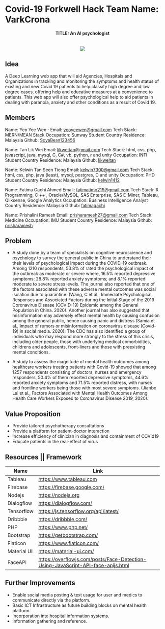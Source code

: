 # Covid-19 Forkwell Hack Team Name: VarkCrona  
<p align="center">
  <b>TITLE: An AI psychologist</b><br>
  <br><br>
  <img src="https://github.com/SoyaBean123456/fch-virus-combat/blob/master/img/logo.png?raw=true">
</p>

## Idea
A Deep Learning web app that will aid Agencies, Hospitals and Organizations in tracking and monitoring the symptoms and health status of existing and new Covid 19 patients to help classify high degree and low degree cases, offering help and educative measures at a convenience to patients. This web app will also offer psychological help to aid patients in dealing with paranoia, anxiety and other conditions as a result of Covid 19.

## Members
Name: Yeo Yee Wen⋅⋅
Email: [yeoyeewen@gmail.com](mailto:yeoyeewen@gmail.com)
Tech Stack: MERN/MEAN Stack
Occupation: Sunway Student
Country Residence: Malaysia
Github: [SoyaBean123456](https://github.com/SoyaBean123456)

Name: Tan Lik Wei
Email: [likweitan@gmail.com](mailto:likweitan@gmail.com)
Tech Stack: html, css, php, javascript, java, mysql, C, C#, vb, python, r and unity
Occupation: INTI Student
Country Residence: Malaysia
Github: [likweitan](https://github.com/likweitan)

Name: Kelwin Tan Seen Tiong
Email: [kelwin7300@gmail.com](mailto:kelwin7300@gmail.com)
Tech Stack: html, css, php, java (least), mysql, postgres, C and unity
Occupation: PHD Student
Country Residence: Malaysia
Github: [kelwin1412](https://github.com/kelwin1412)

Name: Fatima Gachi Ahmed
Email: [fatimatimo219@gmail.com](mailto:fatimatimo219@gmail.com)
Tech Stack: R Programming, C ++ , Oracle/MySQL, SAS Enterprise, SAS E-Miner, Tableau, Qliksense, Google Analytics
Occupation: Business Intelligence Analyst
Country Residence: Malaysia
Github: [fatimagachi](https://github.com/fatimagachi)

Name: Prishalini Ramesh
Email: [prisharamesh27@gmail.com](mailto:prisharamesh27@gmail.com)
Tech Stack: Medicine
Occupation: IMU Student
Country Residence: Malaysia
Github: [prisharamesh](https://github.com/prisharamesh)

## Problem
- A study done by a team of specialists on cognitive neuroscience and psychology to survey the general public in China to understand their their levels of psychological impact during the COVID-19 outbreak. Among 1210 respondents, 53.8% of rated the psychological impact of the outbreak as moderate or severe where, 16.5% reported depressive symptoms; 28.8% reported anxiety symptoms; and 8.1% reported moderate to severe stress levels. The journal also reported that one of the factors associated with these adverse mental outcomes was social isolation due to quarantine. (Wang, C et al., Immediate Psychological Responses and Associated Factors during the Initial Stage of the 2019 Coronavirus Disease (COVID-19) Epidemic among the General Population in China. 2020). Another journal has also suggested that misinformation may adversely effect mental health by causing confusion among the general public, hence causing panic and distress (Samia et al., Impact of rumors or misinformation on coronavirus disease (Covid-19) in social media. 2020). The CDC has also identified a group of individuals who may respond more strongly to the stress of this crisis, including older people, those with underlying medical comorbidities, childrens and adoloscents, front-liners and those with preexisting mental conditions.
    
- A study to assess the magnitude of mental health outcomes among healthcare workers treating patients with Covid-19 showed that among 1257 respondents consisting of doctors, nurses and emergency responders, 50.4% of them reported depressive symptoms, 44.6% reported anxiety symptoms and 71.5% reported distress, with nurses and frontline workers being those with most severe symptoms. (Jianbo Lai et al., Factors Associated with Mental Health Outcomes Among Health Care Workers Exposed to Coronavirus Disease 2019, 2020).

## Value Proposition
-   Provide tailored psychotherapy consultations
-   Provide a platform for patient-doctor interaction
-   Increase efficiency of clinician in diagnosis and containment of COVid19
-   Educate patients in the real-effect of virus

## Resources || Framework
| Name | Link |
|--|--|
| Tableau | https://www.tableau.com |
| Firebase | https://firebase.google.com/ |
| Nodejs | https://nodejs.org |
| Dialogflow | https://dialogflow.com/ |
| Tensorflow | https://js.tensorflow.org/api/latest/ |
| Dribbble | https://dribbble.com/ |
| PHP | https://www.php.net/ |
| Bootstrap | https://getbootstrap.com/ |
| Flaticon | https://www.flaticon.com/ |
| Material UI | https://material-ui.com/ |
| FaceAPI | https://overflowjs.com/posts/Face-Detection-Using-JavaScript-API-face-apijs.html |



## Further Improvements
-   Enable social media posting & text usage for user and medics to communicate directly via the platform.
-   Basic ICT Infrastructure as future building blocks on mental health platform.
-   Incorporation into hospital information systems.
-   Information gathering and reference.


